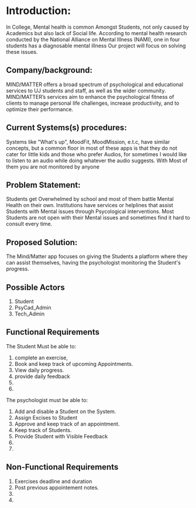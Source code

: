# Introduction:
In College, Mental health is common Amongst Students, not only caused by Academics but also lack of Social life.
According to mental health research conducted by the National Alliance on Mental Illness (NAMI), one in four students has a diagnosable mental illness
Our project will focus on solving these issues.

## Company/background:
MIND/MATTER offers a broad spectrum of psychological and educational services to UJ students and staff, as well as the wider community.
MIND/MATTER’s services aim to enhance the psychological fitness of clients to manage personal life challenges, increase productivity, and to optimize their performance.

## Current Systems(s) procedures:
Systems like "What's up", MoodFit, MoodMission, e.t.c, have similar concepts, but a common floor in most of these apps is that they do not cater for little kids and those who prefer Audios,
for sometimes I would like to listen to an audio while doing whatever the audio suggests. With Most of them you are not monitored by anyone

## Problem Statement:
Students get Overwhelmed by school and most of them battle Mental Health on their own. Institutions have services or helplines
that assist Students with Mental issues through Psycological interventions.
Most Students are not open with their Mental issues and sometimes find it hard to consult every time.

## Proposed Solution:
The Mind/Matter app focuses on giving the Students a platform where they can assist themselves, 
having the psychologist monitoring the Student's progress.

## Possible Actors
1. Student
1. PsyCad_Admin
1. Tech_Admin

## Functional Requirements
The Student Must be able to:
1. complete an exercise,
1. Book and keep track of upcoming Appointments.
1. View daily progress.
1. provide daily feedback
1. 
1. 
The psychologist must be able to:
1. Add and disable a Student on the System.
1. Assign Excises to Student
1. Approve and keep track of an appointment.
1. Keep track of Students.
1. Provide Student with Visible Feedback
1. 
1. 


## Non-Functional Requirements
1. Exercises deadline and duration
1. Post previous appointement notes.
1. 
1. 